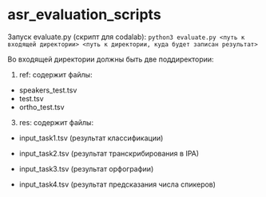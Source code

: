 # asr_evaluation_scripts
Запуск evaluate.py (скрипт для codalab):
`python3 evaluate.py <путь к входящей директории> <путь к директории, куда будет записан результат>`

Во входящей директории должны быть две поддиректории:
1. ref: содержит файлы:
- speakers_test.tsv
- test.tsv
- ortho_test.tsv
3. res: содержит файлы:

- input_task1.tsv (результат классификации)

- input_task2.tsv (результат транскрибирования в IPA)

- input_task3.tsv (результат орфографии)

- input_task4.tsv (результат предсказания числа спикеров)

